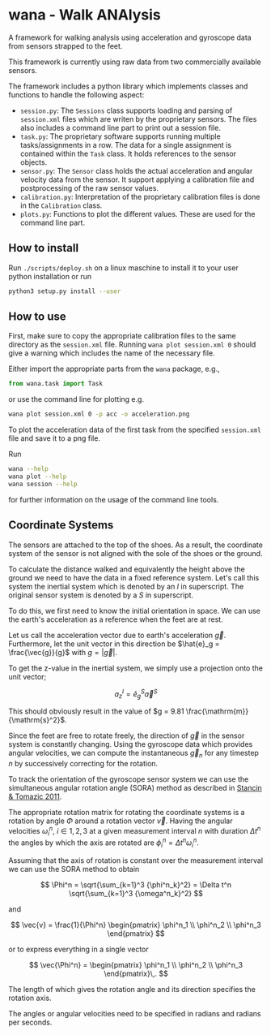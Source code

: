 # wana - Walk ANAlysis

A framework for walking analysis using acceleration and gyroscope data from sensors strapped to the feet.

This framework is currently using raw data from two commercially available sensors.

The framework includes a python library which implements classes and functions to handle the following aspect:

+ `session.py`: The `Sessions` class supports loading and parsing of `session.xml` files which are writen by the proprietary sensors. The files also includes a command line part to print out a session file.
+ `task.py`: The proprietary software supports running multiple tasks/assignments in a row. The data for a single assignment is contained within the `Task` class. It holds references to the sensor objects.
+ `sensor.py`: The `Sensor` class holds the actual acceleration and angular velocity data from the sensor. It support applying a calibration file and postprocessing of the raw sensor values.
+ `calibration.py`: Interpretation of the proprietary calibration files is done in the `Calibration` class.
+ `plots.py`: Functions to plot the different values. These are used for the command line part.

## How to install

Run `./scripts/deploy.sh` on a linux maschine to install it to your user python installation or run

``` bash
python3 setup.py install --user
```

## How to use

First, make sure to copy the appropriate calibration files to the same directory as the `session.xml` file. Running `wana plot session.xml 0` should give a warning which includes the name of the necessary file.

Either import the appropriate parts from the `wana` package, e.g.,

``` python
from wana.task import Task
```

or use the command line for plotting e.g.

``` bash
wana plot session.xml 0 -p acc -o acceleration.png
```
To plot the acceleration data of the first task from the specified `session.xml` file and save it to a png file.

Run
``` bash
wana --help
wana plot --help
wana session --help
```
for further information on the usage of the command line tools.

## Coordinate Systems

The sensors are attached to the top of the shoes.
As a result, the coordinate system of the sensor is not aligned with the sole of the shoes or the ground.

To calculate the distance walked and equivalently the height above the ground we need to have the data in a fixed reference system. Let's call this system the inertial system which is denoted by an $I$ in superscript.
The original sensor system is denoted by a $S$ in superscript.

To do this, we first need to know the initial orientation in space.
We can use the earth's acceleration as a reference when the feet are at rest.

Let us call the acceleration vector due to earth's acceleration $\vec{g}$.
Furthermore, let the unit vector in this direction be $\hat{e}_g = \frac{\vec{g}}{g}$ with $g = |\vec{g}|$.

To get the z-value in the inertial system, we simply use a projection onto the unit vector;

$$ a_z^I = \hat{e}_g^S \vec{a}^S $$

This should obviously result in the value of $g = 9.81 \frac{\mathrm{m}}{\mathrm{s}^2}$.

Since the feet are free to rotate freely, the direction of $\vec{g}$ in the sensor system is constantly changing.
Using the gyroscope data which provides angular velocities, we can compute the instantaneous $\vec{g}_n$ for any timestep $n$ by successively correcting for the rotation.

To track the orientation of the gyroscope sensor system we can use the simultaneous angular rotation angle (SORA) method as described in [Stancin & Tomazic 2011](https://www.ncbi.nlm.nih.gov/pmc/articles/PMC3231471/).

The appropriate rotation matrix for rotating the coordinate systems is a rotation by angle $\Phi$ around a rotation vector $\vec{v}$.
Having the angular velocities $\omega^n_i$, $i \in {1,2,3}$ at a given measurement interval $n$ with duration $\Delta t^n$ the angles by which the axis are rotated are $\phi^n_i = \Delta t^n \omega^n_i$.

Assuming that the axis of rotation is constant over the measurement interval we can use the SORA method to obtain

$$ \Phi^n = \sqrt{\sum_{k=1}^3 {\phi^n_k}^2} = \Delta t^n \sqrt{\sum_{k=1}^3 {\omega^n_k}^2} $$

and 

$$ \vec{v} = \frac{1}{\Phi^n} \begin{pmatrix} \phi^n_1 \\ \phi^n_2 \\ \phi^n_3 \end{pmatrix} $$

or to express everything in a single vector

$$ \vec{\Phi^n} = \begin{pmatrix} \phi^n_1 \\ \phi^n_2 \\ \phi^n_3 \end{pmatrix}\,. $$

The length of which gives the rotation angle and its direction specifies the rotation axis.

The angles or angular velocities need to be specified in radians and radians per seconds.
